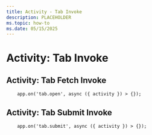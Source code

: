 ```yaml
---
title: Activity - Tab Invoke
description: PLACEHOLDER
ms.topic: how-to
ms.date: 05/15/2025
---
```


# Activity: Tab Invoke

## Activity: Tab Fetch Invoke

```
    app.on('tab.open', async ({ activity }) > {});
```

## Activity: Tab Submit Invoke

```
    app.on('tab.submit', async ({ activity }) > {});
```